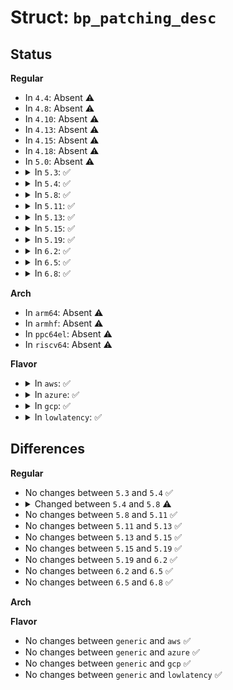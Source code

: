 # Struct: <code>bp_patching_desc</code>

## Status
<b>Regular</b>
<ul>
<li>
In <code>4.4</code>: Absent ⚠️
</li>
<li>
In <code>4.8</code>: Absent ⚠️
</li>
<li>
In <code>4.10</code>: Absent ⚠️
</li>
<li>
In <code>4.13</code>: Absent ⚠️
</li>
<li>
In <code>4.15</code>: Absent ⚠️
</li>
<li>
In <code>4.18</code>: Absent ⚠️
</li>
<li>
In <code>5.0</code>: Absent ⚠️
</li>
<li>
<details>
<summary>In <code>5.3</code>: ✅</summary>

```c
struct bp_patching_desc {
    struct text_poke_loc *vec;
    int nr_entries;
};
```
</details>
</li>
<li>
<details>
<summary>In <code>5.4</code>: ✅</summary>

```c
struct bp_patching_desc {
    struct text_poke_loc *vec;
    int nr_entries;
};
```
</details>
</li>
<li>
<details>
<summary>In <code>5.8</code>: ✅</summary>

```c
struct bp_patching_desc {
    struct text_poke_loc *vec;
    int nr_entries;
    atomic_t refs;
};
```
</details>
</li>
<li>
<details>
<summary>In <code>5.11</code>: ✅</summary>

```c
struct bp_patching_desc {
    struct text_poke_loc *vec;
    int nr_entries;
    atomic_t refs;
};
```
</details>
</li>
<li>
<details>
<summary>In <code>5.13</code>: ✅</summary>

```c
struct bp_patching_desc {
    struct text_poke_loc *vec;
    int nr_entries;
    atomic_t refs;
};
```
</details>
</li>
<li>
<details>
<summary>In <code>5.15</code>: ✅</summary>

```c
struct bp_patching_desc {
    struct text_poke_loc *vec;
    int nr_entries;
    atomic_t refs;
};
```
</details>
</li>
<li>
<details>
<summary>In <code>5.19</code>: ✅</summary>

```c
struct bp_patching_desc {
    struct text_poke_loc *vec;
    int nr_entries;
    atomic_t refs;
};
```
</details>
</li>
<li>
<details>
<summary>In <code>6.2</code>: ✅</summary>

```c
struct bp_patching_desc {
    struct text_poke_loc *vec;
    int nr_entries;
    atomic_t refs;
};
```
</details>
</li>
<li>
<details>
<summary>In <code>6.5</code>: ✅</summary>

```c
struct bp_patching_desc {
    struct text_poke_loc *vec;
    int nr_entries;
    atomic_t refs;
};
```
</details>
</li>
<li>
<details>
<summary>In <code>6.8</code>: ✅</summary>

```c
struct bp_patching_desc {
    struct text_poke_loc *vec;
    int nr_entries;
    atomic_t refs;
};
```
</details>
</li>
</ul>
<b>Arch</b>
<ul>
<li>
In <code>arm64</code>: Absent ⚠️
</li>
<li>
In <code>armhf</code>: Absent ⚠️
</li>
<li>
In <code>ppc64el</code>: Absent ⚠️
</li>
<li>
In <code>riscv64</code>: Absent ⚠️
</li>
</ul>
<b>Flavor</b>
<ul>
<li>
<details>
<summary>In <code>aws</code>: ✅</summary>

```c
struct bp_patching_desc {
    struct text_poke_loc *vec;
    int nr_entries;
};
```
</details>
</li>
<li>
<details>
<summary>In <code>azure</code>: ✅</summary>

```c
struct bp_patching_desc {
    struct text_poke_loc *vec;
    int nr_entries;
};
```
</details>
</li>
<li>
<details>
<summary>In <code>gcp</code>: ✅</summary>

```c
struct bp_patching_desc {
    struct text_poke_loc *vec;
    int nr_entries;
};
```
</details>
</li>
<li>
<details>
<summary>In <code>lowlatency</code>: ✅</summary>

```c
struct bp_patching_desc {
    struct text_poke_loc *vec;
    int nr_entries;
};
```
</details>
</li>
</ul>

## Differences
<b>Regular</b>
<ul>
<li>
No changes between <code>5.3</code> and <code>5.4</code> ✅
</li>
<li>
<details>
<summary>Changed between <code>5.4</code> and <code>5.8</code> ⚠️</summary>
<ul>
<li>
<b>Field added. </b>
<code>atomic_t refs</code>
</li>
</ul>
</details>
</li>
<li>
No changes between <code>5.8</code> and <code>5.11</code> ✅
</li>
<li>
No changes between <code>5.11</code> and <code>5.13</code> ✅
</li>
<li>
No changes between <code>5.13</code> and <code>5.15</code> ✅
</li>
<li>
No changes between <code>5.15</code> and <code>5.19</code> ✅
</li>
<li>
No changes between <code>5.19</code> and <code>6.2</code> ✅
</li>
<li>
No changes between <code>6.2</code> and <code>6.5</code> ✅
</li>
<li>
No changes between <code>6.5</code> and <code>6.8</code> ✅
</li>
</ul>
<b>Arch</b>
<ul>
</ul>
<b>Flavor</b>
<ul>
<li>
No changes between <code>generic</code> and <code>aws</code> ✅
</li>
<li>
No changes between <code>generic</code> and <code>azure</code> ✅
</li>
<li>
No changes between <code>generic</code> and <code>gcp</code> ✅
</li>
<li>
No changes between <code>generic</code> and <code>lowlatency</code> ✅
</li>
</ul>
